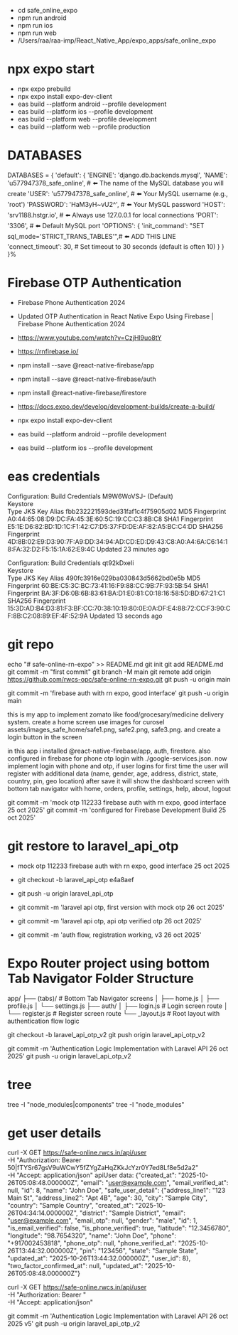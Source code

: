 - cd safe_online_expo
- npm run android
- npm run ios
- npm run web
- /Users/raa/raa-imp/React_Native_App/expo_apps/safe_online_expo
# npx expo start
- npx expo prebuild
- npx expo install expo-dev-client
- eas build --platform android --profile development
- eas build --platform ios --profile development
- eas build --platform web --profile development
- eas build --platform web --profile production

# DATABASES
DATABASES = {
    'default': {
        'ENGINE': 'django.db.backends.mysql',
        'NAME': 'u577947378_safe_online',  # ⬅️ The name of the MySQL database you will create
        'USER': 'u577947378_safe_online',     # ⬅️ Your MySQL username (e.g., 'root')
        'PASSWORD': 'HaM3yH~vU2^', # ⬅️ Your MySQL password
        'HOST': 'srv1188.hstgr.io',           # ⬅️ Always use 127.0.0.1 for local connections
        'PORT': '3306',                # ⬅️ Default MySQL port
        'OPTIONS': {
            'init_command': "SET sql_mode='STRICT_TRANS_TABLES'",# ⬅️ ADD THIS LINE
            'connect_timeout': 30, # Set timeout to 30 seconds (default is often 10)
        }
    }
}%       


# Firebase OTP Authentication
- Firebase Phone Authentication 2024
- Updated OTP Authentication in React Native Expo Using Firebase | Firebase Phone Authentication 2024
- https://www.youtube.com/watch?v=CzjHl9uo8tY
- https://rnfirebase.io/

- npm install --save @react-native-firebase/app
- npm install --save @react-native-firebase/auth
- npm install @react-native-firebase/firestore

- https://docs.expo.dev/develop/development-builds/create-a-build/
- npx expo install expo-dev-client
- eas build --platform android --profile development
- eas build --platform ios --profile development


# eas credentials

Configuration: Build Credentials M9W6WoVSJ- (Default)  
Keystore  
Type                JKS
Key Alias           fbb232221593ded31faf1c4f75905d02
MD5 Fingerprint     A0:44:65:08:D9:DC:FA:45:3E:60:5C:19:CC:C3:8B:C8
SHA1 Fingerprint    E5:1E:D6:82:BD:1D:1C:F1:42:C7:D5:37:FD:DE:AF:82:A5:BC:C4:DD
SHA256 Fingerprint  4D:8B:02:E9:D3:90:7F:A9:DD:34:94:AD:CD:ED:D9:43:C8:A0:A4:6A:C6:14:18:FA:32:D2:F5:15:1A:62:E9:4C
Updated             23 minutes ago

Configuration: Build Credentials qt92kDxeIi  
Keystore  
Type                JKS
Key Alias           490fc3916e029ba030843d5662bd0e5b
MD5 Fingerprint     60:BE:C5:3C:BC:73:41:16:F9:88:CC:9B:7F:93:5B:54
SHA1 Fingerprint    BA:3F:D6:0B:6B:83:61:BA:D1:E0:81:C0:18:16:58:5D:BD:67:21:C1
SHA256 Fingerprint  15:3D:AD:B4:D3:81:F3:BF:CC:70:38:10:19:80:0E:0A:DF:E4:88:72:CC:F3:90:CF:8B:C2:08:89:EF:4F:52:9A
Updated             13 seconds ago

# git repo
echo "# safe-online-rn-expo" >> README.md
git init
git add README.md
git commit -m "first commit"
git branch -M main
git remote add origin https://github.com/rwcs-opc/safe-online-rn-expo.git
git push -u origin main

git commit -m 'firebase auth with rn expo, good interface'
git push -u origin main

this is my app to implement zomato like food/grocesary/medicine delivery system. create a home screen use images for curosel assets/images_safe_home/safe1.png, safe2.png, safe3.png. and create a login button in the screen

in this app i installed @react-native-firebase/app, auth, firestore. also configured in firebase for phone otp login with ./google-services.json. now  implement login with phone and otp, if user logins for first time the user will register with additional data (name, gender, age, address, district, state, country, pin, geo location) after save it will show the dashboard screen with bottom tab navigator with home, orders, profile, settings, help, about, logout


git commit -m 'mock otp 112233 firebase auth with rn expo, good interface 25 oct 2025'
git commit -m 'configured for Firebase Development Build 25 oct 2025'

# git restore to laravel_api_otp 
- mock otp 112233 firebase auth with rn expo, good interface 25 oct 2025
- git checkout -b laravel_api_otp e4a8aef
- git push -u origin laravel_api_otp
- git commit -m 'laravel api otp, first version with mock otp 26 oct 2025'

- git commit -m 'laravel api otp, api otp verified otp 26 oct 2025'
- git commit -m 'auth flow, registration working, v3 26 oct 2025'


# Expo Router project using bottom Tab Navigator Folder Structure
app/
 ├── (tabs)/          # Bottom Tab Navigator screens
 │    ├── home.js
 │    ├── profile.js
 │    └── settings.js
 ├── auth/
 │    ├── login.js     # Login screen route
 │    └── register.js  # Register screen route
 └── _layout.js        # Root layout with authentication flow logic


git checkout -b laravel_api_otp_v2
git push origin laravel_api_otp_v2

git commit -m 'Authentication Logic Implementation with Laravel API 26 oct 2025'
git push -u origin laravel_api_otp_v2

# tree
tree -I "node_modules|components"
tree -I "node_modules"

# get user details
curl -X GET https://safe-online.rwcs.in/api/user \
  -H "Authorization: Bearer 50|fTYSr67gsV9uWCwY5fZYgZaHqZKkJcYzr0Y7ed8Lf8e5d2a2" \
  -H "Accept: application/json"
apiUser data:  {"created_at": "2025-10-26T05:08:48.000000Z", "email": "user@example.com", "email_verified_at": null, "id": 8, "name": "John Doe", "safe_user_detail": {"address_line1": "123 Main St", "address_line2": "Apt 4B", "age": 30, "city": "Sample City", "country": "Sample Country", "created_at": "2025-10-26T04:34:14.000000Z", "district": "Sample District", "email": "user@example.com", "email_otp": null, "gender": "male", "id": 1, "is_email_verified": false, "is_phone_verified": true, "latitude": "12.3456780", "longitude": "98.7654320", "name": "John Doe", "phone": "+917002453818", "phone_otp": null, "phone_verified_at": "2025-10-26T13:44:32.000000Z", "pin": "123456", "state": "Sample State", "updated_at": "2025-10-26T13:44:32.000000Z", "user_id": 8}, "two_factor_confirmed_at": null, "updated_at": "2025-10-26T05:08:48.000000Z"}    

curl -X GET https://safe-online.rwcs.in/api/user \
  -H "Authorization: Bearer <authToken>" \
  -H "Accept: application/json"


git commit -m 'Authentication Logic Implementation with Laravel API 26 oct 2025 v5'
git push -u origin laravel_api_otp_v2